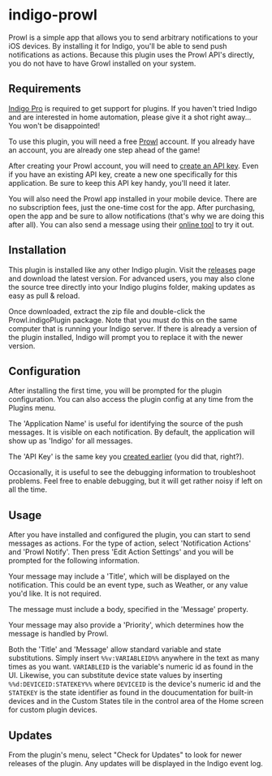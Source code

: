 # indigo-prowl

Prowl is a simple app that allows you to send arbitrary notifications to your iOS devices.
By installing it for Indigo, you'll be able to send push notifications as actions.  Because
this plugin uses the Prowl API's directly, you do not have to have Growl installed on your
system.

## Requirements

[Indigo Pro](https://www.indigodomo.com) is required to get support for plugins.  If you
haven't tried Indigo and are interested in home automation, please give it a shot right
away...  You won't be disappointed!

To use this plugin, you will need a free [Prowl](http://www.prowlapp.com/) account.  If you
already have an account, you are already one step ahead of the game!

After creating your Prowl account, you will need to
[create an API key](https://www.prowlapp.com/api_settings.php).  Even if you have an
existing API key, create a new one specifically for this application.  Be sure to keep this
API key handy, you'll need it later.

You will also need the Prowl app installed in your mobile device.  There are no
subscription fees, just the one-time cost for the app.  After purchasing, open the app and
be sure to allow notifications (that's why we are doing this after all).  You can also send
a message using their [online tool](https://www.prowlapp.com/add_notification.php) to try
it out.

## Installation

This plugin is installed like any other Indigo plugin.  Visit the
[releases](https://github.com/jheddings/indigo-prowl/releases) page and download the latest
version.  For advanced users, you may also clone the source tree directly into your Indigo
plugins folder, making updates as easy as pull & reload.

Once downloaded, extract the zip file and double-click the Prowl.indigoPlugin package.
Note that you must do this on the same computer that is running your Indigo server.  If
there is already a version of the plugin installed, Indigo will prompt you to replace it
with the newer version.

## Configuration

After installing the first time, you will be prompted for the plugin configuration.  You
can also access the plugin config at any time from the Plugins menu.

The 'Application Name' is useful for identifying the source of the push messages.  It is
visible on each notification.  By default, the application will show up as 'Indigo' for all
messages.

The 'API Key' is the same key you
[created earlier](https://www.prowlapp.com/api_settings.php) (you did that, right?).

Occasionally, it is useful to see the debugging information to troubleshoot problems.  Feel
free to enable debugging, but it will get rather noisy if left on all the time.

## Usage

After you have installed and configured the plugin, you can start to send messages as
actions.  For the type of action, select 'Notification Actions' and 'Prowl Notify'.  Then
press 'Edit Action Settings' and you will be prompted for the following information.

Your message may include a 'Title', which will be displayed on the notification.  This
could be an event type, such as Weather, or any value you'd like.  It is not required.

The message must include a body, specified in the 'Message' property.

Your message may also provide a 'Priority', which determines how the message is handled by
Prowl.

Both the 'Title' and 'Message' allow standard variable and state substitutions.  Simply
insert `%%v:VARIABLEID%%` anywhere in the text as many times as you want. `VARIABLEID` is
the variable's numeric id as found in the UI. Likewise, you can substitute device state
values by inserting `%%d:DEVICEID:STATEKEY%%` where `DEVICEID` is the device's numeric id
and the `STATEKEY` is the state identifier as found in the doucumentation for built-in
devices and in the Custom States tile in the control area of the Home screen for custom
plugin devices.

## Updates

From the plugin's menu, select "Check for Updates" to look for newer releases of the
plugin.  Any updates will be displayed in the Indigo event log.
